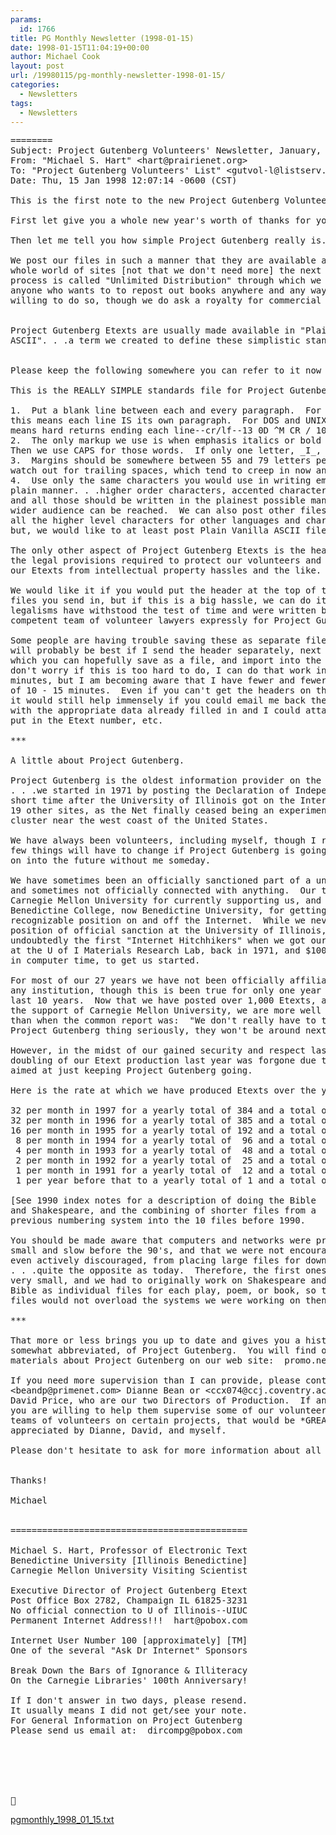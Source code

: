 ```yaml
---
params:
  id: 1766
title: PG Monthly Newsletter (1998-01-15)
date: 1998-01-15T11:04:19+00:00
author: Michael Cook
layout: post
url: /19980115/pg-monthly-newsletter-1998-01-15/
categories:
  - Newsletters
tags:
  - Newsletters
---
```

<pre>========
Subject: Project Gutenberg Volunteers' Newsletter, January, 1998
From: "Michael S. Hart" &lt;hart@prairienet.org&gt;
To: "Project Gutenberg Volunteers' List" &lt;gutvol-l@listserv.oit.unc.edu&gt;
Date: Thu, 15 Jan 1998 12:07:14 -0600 (CST)

This is the first note to the new Project Gutenberg Volunteer's List.

First let give you a whole new year's worth of thanks for your help!!

Then let me tell you how simple Project Gutenberg really is.

We post our files in such a manner that they are available all over a
whole world of sites [not that we don't need more] the next day.  The
process is called "Unlimited Distribution" through which we encourage
anyone who wants to to repost out books anywhere and any way they are
willing to do so, though we do ask a royalty for commercial usage.


Project Gutenberg Etexts are usually made available in "Plain Vanilla
ASCII". . .a term we created to define these simplistic standards:


Please keep the following somewhere you can refer to it now and then.

This is the REALLY SIMPLE standards file for Project Gutenberg Etexts

1.  Put a blank line between each and every paragraph.  For Mac users
this means each line IS its own paragraph.  For DOS and UNIX users it
means hard returns ending each line--cr/lf--13 0D ^M CR / 10 0A ^J LF
2.  The only markup we use is when emphasis italics or bold are used.
Then we use CAPS for those words.  If only one letter, _I_, _O_, etc.
3.  Margins should be somewhere between 55 and 79 letters per line &
watch out for trailing spaces, which tend to creep in now and then.
4.  Use only the same characters you would use in writing email in a
plain manner. . .higher order characters, accented characters, oe,ae
and all those should be written in the plainest possible manner so a
wider audience can be reached.  We can also post other files, having
all the higher level characters for other languages and characters--
but, we would like to at least post Plain Vanilla ASCII files, too.

The only other aspect of Project Gutenberg Etexts is the header with
the legal provisions required to protect our volunteers and users of
our Etexts from intellectual property hassles and the like.

We would like it if you would put the header at the top of the Etext
files you send in, but if this is a big hassle, we can do it.  These
legalisms have withstood the test of time and were written by a very
competent team of volunteer lawyers expressly for Project Gutenberg.

Some people are having trouble saving these as separate files, so it
will probably be best if I send the header separately, next message,
which you can hopefully save as a file, and import into the Etexts--
don't worry if this is too hard to do, I can do that work in 10 - 15
minutes, but I am becoming aware that I have fewer and fewer periods
of 10 - 15 minutes.  Even if you can't get the headers on the files,
it would still help immensely if you could email me back the headers
with the appropriate data already filled in and I could attach them,
put in the Etext number, etc.

***

A little about Project Gutenberg.

Project Gutenberg is the oldest information provider on the Internet
. . .we started in 1971 by posting the Declaration of Independence a
short time after the University of Illinois got on the Internet with
19 other sites, as the Net finally ceased being an experimental site
cluster near the west coast of the United States.

We have always been volunteers, including myself, though I realize a
few things will have to change if Project Gutenberg is going to head
on into the future without me someday.

We have sometimes been an officially sanctioned part of a university
and sometimes not officially connected with anything.  Our thanks to
Carnegie Mellon University for currently supporting us, and Illinois
Benedictine College, now Benedictine University, for getting us to a
recognizable position on and off the Internet.  While we never had a
position of official sanction at the University of Illinois, we were
undoubtedly the first "Internet Hitchhikers" when we got our account
at the U of I Materials Research Lab, back in 1971, and $100 million
in computer time, to get us started.

For most of our 27 years we have not been officially affiliated with
any institution, though this is been true for only one year of these
last 10 years.  Now that we have posted over 1,000 Etexts, and, have
the support of Carnegie Mellon University, we are more well received
than when the common report was:  "We don't really have to take that
Project Gutenberg thing seriously, they won't be around next year."

However, in the midst of our gained security and respect last year a
doubling of our Etext production last year was forgone due to effort
aimed at just keeping Project Gutenberg going.

Here is the rate at which we have produced Etexts over the years:

32 per month in 1997 for a yearly total of 384 and a total of 1152
32 per month in 1996 for a yearly total of 385 and a total of  768
16 per month in 1995 for a yearly total of 192 and a total of  383
 8 per month in 1994 for a yearly total of  96 and a total of  191
 4 per month in 1993 for a yearly total of  48 and a total of   95
 2 per month in 1992 for a yearly total of  25 and a total of   47
 1 per month in 1991 for a yearly total of  12 and a total of   22
 1 per year before that to a yearly total of 1 and a total of   10

[See 1990 index notes for a description of doing the Bible
and Shakespeare, and the combining of shorter files from a
previous numbering system into the 10 files before 1990.

You should be made aware that computers and networks were pretty
small and slow before the 90's, and that we were not encouraged,
even actively discouraged, from placing large files for download
. . .quite the opposite as today.  Therefore, the first ones are
very small, and we had to originally work on Shakespeare and the
Bible as individual files for each play, poem, or book, so these
files would not overload the systems we were working on then.

***

That more or less brings you up to date and gives you a history,
somewhat abbreviated, of Project Gutenberg.  You will find other
materials about Project Gutenberg on our web site:  promo.net

If you need more supervision than I can provide, please contact,
&lt;beandp@primenet.com&gt; Dianne Bean or &lt;ccx074@ccj.coventry.ac.uk&gt;
David Price, who are our two Directors of Production.  If any of
you are willing to help them supervise some of our volunteers or
teams of volunteers on certain projects, that would be *GREATLY*
appreciated by Dianne, David, and myself.

Please don't hesitate to ask for more information about all this.


Thanks!

Michael


=============================================

Michael S. Hart, Professor of Electronic Text
Benedictine University [Illinois Benedictine]
Carnegie Mellon University Visiting Scientist

Executive Director of Project Gutenberg Etext
Post Office Box 2782, Champaign IL 61825-3231
No official connection to U of Illinois--UIUC
Permanent Internet Address!!!  hart@pobox.com

Internet User Number 100 [approximately] [TM]
One of the several "Ask Dr Internet" Sponsors

Break Down the Bars of Ignorance & Illiteracy
On the Carnegie Libraries' 100th Anniversary!

If I don't answer in two days, please resend.
It usually means I did not get/see your note.
For General Information on Project Gutenberg
Please send us email at:  dircompg@pobox.com






</pre>

<a href="/nl_archives/1989-2000/pgmonthly_1998_01_15.txt" target="_blank" rel="nofollow">pgmonthly_1998_01_15.txt</a>
